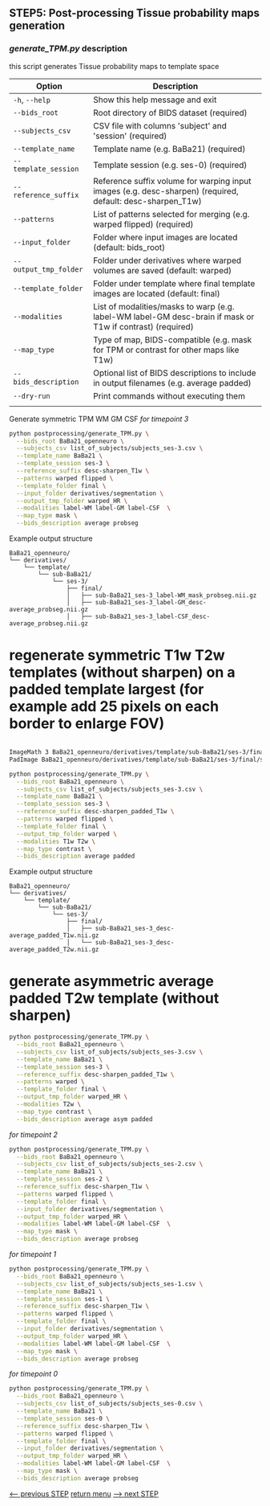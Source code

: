 ## STEP5: Post-processing Tissue probability maps generation

### _generate_TPM.py_ description

this script generates Tissue probability maps to template space

| Option                 | Description                                                                                                 |
| ---------------------- |-------------------------------------------------------------------------------------------------------------|
| `-h`, `--help`         | Show this help message and exit                                                                             |
| `--bids_root`          | Root directory of BIDS dataset (required)                                                                   |
| `--subjects_csv`       | CSV file with columns 'subject' and 'session' (required)                                                    |
| `--template_name`      | Template name (e.g. BaBa21) (required)                                                                      |
| `--template_session`   | Template session (e.g. ses-0) (required)                                                                    |
| `--reference_suffix`   | Reference suffix volume for warping input images (e.g. desc-sharpen) (required, default: desc-sharpen\_T1w) |
| `--patterns`           | List of patterns selected for merging (e.g. warped flipped) (required)                                      |
| `--input_folder`       | Folder where input images are located (default: bids\_root)                                                 |
| `--output_tmp_folder`  | Folder under derivatives where warped volumes are saved (default: warped)                                   |
| `--template_folder`    | Folder under template where final template images are located (default: final)                              |
| `--modalities`         | List of modalities/masks to warp (e.g. label-WM label-GM desc-brain if mask or T1w if contrast) (required)  |
| `--map_type`           | Type of map, BIDS-compatible (e.g. mask for TPM or contrast for other maps like T1w)                        |
| `--bids_description`   | Optional list of BIDS descriptions to include in output filenames (e.g. average padded)                     |
| `--dry-run`            | Print commands without executing them                                                                       |
                                                         |

Generate symmetric TPM WM GM CSF 
_for timepoint 3_
```bash
python postprocessing/generate_TPM.py \
  --bids_root BaBa21_openneuro \
  --subjects_csv list_of_subjects/subjects_ses-3.csv \
  --template_name BaBa21 \
  --template_session ses-3 \
  --reference_suffix desc-sharpen_T1w \
  --patterns warped flipped \
  --template_folder final \
  --input_folder derivatives/segmentation \
  --output_tmp_folder warped_HR \
  --modalities label-WM label-GM label-CSF  \
  --map_type mask \
  --bids_description average probseg
```
Example output structure
```
BaBa21_openneuro/
└── derivatives/
    └── template/
        └── sub-BaBa21/
            └── ses-3/
                ├── final/
                │   ├── sub-BaBa21_ses-3_label-WM_mask_probseg.nii.gz
                │   ├── sub-BaBa21_ses-3_label-GM_desc-average_probseg.nii.gz
                │   ├── sub-BaBa21_ses-3_label-CSF_desc-average_probseg.nii.gz
```
# regenerate symmetric T1w T2w templates (without sharpen) on a padded template largest (for example add 25 pixels on each border to enlarge FOV)
```bash

ImageMath 3 BaBa21_openneuro/derivatives/template/sub-BaBa21/ses-3/final/sub-BaBa21_ses-3_desc-sharpen_padded_T1w.nii.gz \
PadImage BaBa21_openneuro/derivatives/template/sub-BaBa21/ses-3/final/sub-BaBa21_ses-3_desc-sharpen_T1w.nii.gz 25

python postprocessing/generate_TPM.py \
  --bids_root BaBa21_openneuro \
  --subjects_csv list_of_subjects/subjects_ses-3.csv \
  --template_name BaBa21 \
  --template_session ses-3 \
  --reference_suffix desc-sharpen_padded_T1w \
  --patterns warped flipped \
  --template_folder final \
  --output_tmp_folder warped \
  --modalities T1w T2w \
  --map_type contrast \
  --bids_description average padded
 ```

Example output structure
```
BaBa21_openneuro/
└── derivatives/
    └── template/
        └── sub-BaBa21/
            └── ses-3/
                ├── final/
                │   ├── sub-BaBa21_ses-3_desc-average_padded_T1w.nii.gz
                │   └── sub-BaBa21_ses-3_desc-average_padded_T2w.nii.gz
```

# generate asymmetric average padded T2w template (without sharpen)
```bash
python postprocessing/generate_TPM.py \
  --bids_root BaBa21_openneuro \
  --subjects_csv list_of_subjects/subjects_ses-3.csv \
  --template_name BaBa21 \
  --template_session ses-3 \
  --reference_suffix desc-sharpen_padded_T1w \
  --patterns warped \
  --template_folder final \
  --output_tmp_folder warped_HR \
  --modalities T2w \
  --map_type contrast \
  --bids_description average asym padded
```
_for timepoint 2_
```bash
python postprocessing/generate_TPM.py \
  --bids_root BaBa21_openneuro \
  --subjects_csv list_of_subjects/subjects_ses-2.csv \
  --template_name BaBa21 \
  --template_session ses-2 \
  --reference_suffix desc-sharpen_T1w \
  --patterns warped flipped \
  --template_folder final \
  --input_folder derivatives/segmentation \
  --output_tmp_folder warped_HR \
  --modalities label-WM label-GM label-CSF  \
  --map_type mask \
  --bids_description average probseg
```
_for timepoint 1_
```bash
python postprocessing/generate_TPM.py \
  --bids_root BaBa21_openneuro \
  --subjects_csv list_of_subjects/subjects_ses-1.csv \
  --template_name BaBa21 \
  --template_session ses-1 \
  --reference_suffix desc-sharpen_T1w \
  --patterns warped flipped \
  --template_folder final \
  --input_folder derivatives/segmentation \
  --output_tmp_folder warped_HR \
  --modalities label-WM label-GM label-CSF  \
  --map_type mask \
  --bids_description average probseg
```
_for timepoint 0_
```bash
python postprocessing/generate_TPM.py \
  --bids_root BaBa21_openneuro \
  --subjects_csv list_of_subjects/subjects_ses-0.csv \
  --template_name BaBa21 \
  --template_session ses-0 \
  --reference_suffix desc-sharpen_T1w \
  --patterns warped flipped \
  --template_folder final \
  --input_folder derivatives/segmentation \
  --output_tmp_folder warped_HR \
  --modalities label-WM label-GM label-CSF  \
  --map_type mask \
  --bids_description average probseg
```


[<-- previous STEP](template_construction.md) [return menu](../pipeline3D.md) [--> next STEP](../pipeline4D.md)